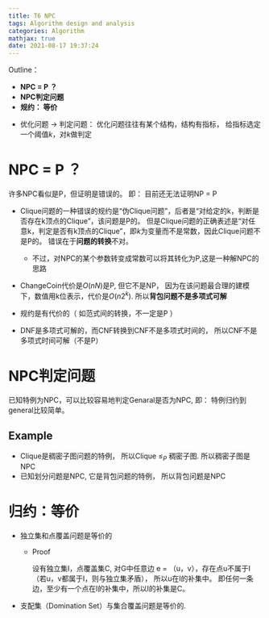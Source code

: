 ```yaml
---
title: T6 NPC
tags: Algorithm design and analysis
categories: Algorithm
mathjax: true
date: 2021-08-17 19:37:24
---
```



Outline：

* **NPC = P ？**
* **NPC判定问题**
* **规约： 等价**

<!--more-->

* 优化问题 → 判定问题： 优化问题往往有某个结构，结构有指标， 给指标选定一个阈值*k*，对*k*做判定

# NPC = P ？

 许多NPC看似是P，但证明是错误的。 即： 目前还无法证明NP = P

* Clique问题的一种错误的规约是“伪Clique问题”，后者是“对给定的k，判断是否存在k顶点的Clique”，该问题是P的。 但是Clique问题的正确表述是“对任意k，判定是否有k顶点的Clique”，即*k*为变量而不是常数，因此Clique问题不是P的。 错误在于**问题的转换**不对。
  * 不过，对NPC的某个参数转变成常数可以将其转化为P,这是一种解NPC的思路

* ChangeCoin代价是$O(nN)$是P, 但它不是NP， 因为在该问题最合理的建模下，数值用k位表示，代价是$O(n2^k)$. 所以**背包问题不是多项式可解​**
* 规约是有代价的（ 如范式间的转换，不一定是P ）
* DNF是多项式可解的，而CNF转换到CNF不是多项式时间的， 所以CNF不是多项式时间可解（不是P）

# NPC判定问题

已知特例为NPC，可以比较容易地判定Genaral是否为NPC, 即： 特例归约到general比较简单。

## Example

* Clique是稠密子图问题的特例，  所以Clique $\leq_P$​​ 稠密子图. 所以稠密子图是NPC
* 已知划分问题是NPC, 它是背包问题的特例， 所以背包问题是NPC

# 归约：等价

* 独立集和点覆盖问题是等价的

  * Proof

    设有独立集I，点覆盖集C,  对G中任意边 e = （u，v），存在点u不属于I（若u，v都属于I，则与独立集矛盾）， 所以u在I的补集中。 即任何一条边，至少有一个点在I的补集中，所以I的补集是C。

* 支配集（Domination Set）与集合覆盖问题是等价的. 

